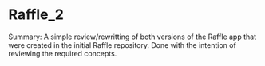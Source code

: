 # Raffle_2

Summary: A simple review/rewritting of both versions of the Raffle app that were created in the initial Raffle repository. Done with the intention of reviewing the required concepts.
